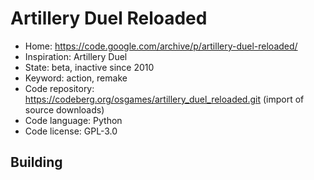 # Artillery Duel Reloaded

- Home: https://code.google.com/archive/p/artillery-duel-reloaded/
- Inspiration: Artillery Duel
- State: beta, inactive since 2010
- Keyword: action, remake
- Code repository: https://codeberg.org/osgames/artillery_duel_reloaded.git (import of source downloads)
- Code language: Python
- Code license: GPL-3.0

## Building
